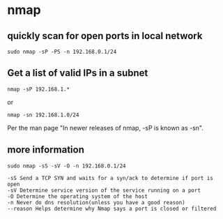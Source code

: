 # nmap

## quickly scan for open ports in local network

```
sudo nmap -sP -PS -n 192.168.0.1/24
```

## Get a list of valid IPs in a subnet

```
nmap -sP 192.168.1.*
```

or 

```
nmap -sn 192.168.1.0/24
```

Per the man page "In newer releases of nmap, -sP is known as -sn".

## more information

```
sudo nmap -sS -sV -O -n 192.168.0.1/24

-sS Send a TCP SYN and waits for a syn/ack to determine if port is open
-sV Determine service version of the service running on a port
-O Determine the operating system of the host
-n Never do dns resolution(unless you have a good reason)
--reason Helps determine why Nmap says a port is closed or filtered
```